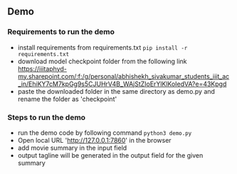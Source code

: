 ## Demo


### Requirements to run the demo
- install requirements from requirements.txt
`pip install -r requirements.txt`
- download model checkpoint folder from the following link
https://iiitaphyd-my.sharepoint.com/:f:/g/personal/abhishekh_sivakumar_students_iiit_ac_in/EhiKY7cM7kpGg9s5CJUHrV4B_WAjStZIoErYlKlKoIedVA?e=43Kpgd
- paste the downloaded folder in the same directory as demo.py and rename the folder as 'checkpoint'

### Steps to run the demo
- run the demo code by following command
`python3 demo.py`
- Open local URL 'http://127.0.0.1:7860' in the browser
- add movie summary in the input field 
- output tagline will be generated in the output field for the given summary